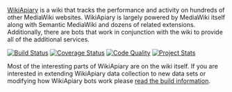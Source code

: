 [WikiApiary](https://wikiapiary.com/) is a wiki that tracks the performance and activity on hundreds of other MediaWiki websites. WikiApiary is largely powered by MediaWiki itself along with Semantic MediaWiki and dozens of related extensions. Additionally, there are bots that work in conjunction with the wiki to provide all of the additional services.

[![Build Status](https://travis-ci.org/thingles/WikiApiary.png)](https://travis-ci.org/thingles/WikiApiary) [![Coverage Status](https://coveralls.io/repos/thingles/WikiApiary/badge.png)](https://coveralls.io/r/thingles/WikiApiary) [![Code Quality](https://landscape.io/github/thingles/WikiApiary/master/landscape.png)](https://landscape.io/github/thingles/WikiApiary/master) [![Project Stats](https://www.ohloh.net/p/WikiApiary/widgets/project_thin_badge.gif)](https://www.ohloh.net/p/WikiApiary)

Most of the interesting parts of WikiApiary are on the wiki itself. If you are interested in extending WikiApiary data collection to new data sets or modifying how WikiApiary bots work please [read the build information](https://github.com/thingles/WikiApiary/blob/master/BUILD.md).